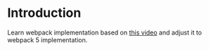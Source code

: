 # Introduction

Learn webpack implementation based on [this video](https://www.youtube.com/watch?v=MpGLUVbqoYQ&ab_channel=freeCodeCamp.org) and adjust it to webpack 5 implementation.
